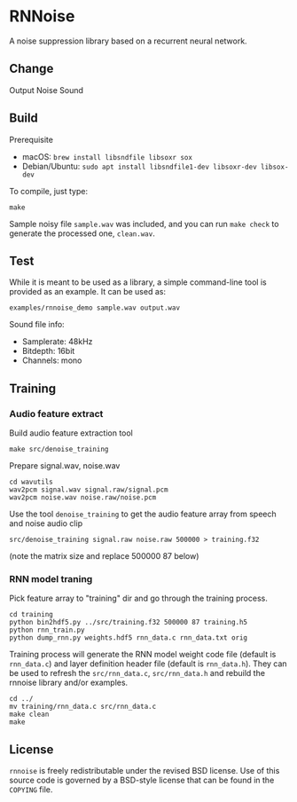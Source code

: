 # RNNoise
A noise suppression library based on a recurrent neural network.

## Change

Output Noise Sound  

## Build

Prerequisite
* macOS: `brew install libsndfile libsoxr sox`
* Debian/Ubuntu: `sudo apt install libsndfile1-dev libsoxr-dev libsox-dev`

To compile, just type:
```shell
make
```

Sample noisy file `sample.wav` was included, and you can run `make check` to generate the processed one, `clean.wav`.

## Test

While it is meant to be used as a library, a simple command-line tool is
provided as an example. It can be used as:
```shell
examples/rnnoise_demo sample.wav output.wav
```
Sound file info:
- Samplerate: 48kHz
- Bitdepth: 16bit
- Channels: mono

## Training

### Audio feature extract

Build audio feature extraction tool
```shell
make src/denoise_training
```

Prepare signal.wav, noise.wav
```shell
cd wavutils  
wav2pcm signal.wav signal.raw/signal.pcm
wav2pcm noise.wav noise.raw/noise.pcm
```

Use the tool `denoise_training` to get the audio feature array from speech and noise audio clip
```shell
src/denoise_training signal.raw noise.raw 500000 > training.f32
```
(note the matrix size and replace 500000 87 below)

### RNN model traning

Pick feature array to "training" dir and go through the training process.
```shell
cd training
python bin2hdf5.py ../src/training.f32 500000 87 training.h5
python rnn_train.py
python dump_rnn.py weights.hdf5 rnn_data.c rnn_data.txt orig
```

Training process will generate the RNN model weight code file (default is `rnn_data.c`) and layer definition header file (default is `rnn_data.h`).
They can be used to refresh the `src/rnn_data.c`, `src/rnn_data.h` and rebuild the rnnoise library and/or examples.

```shell
cd ../
mv training/rnn_data.c src/rnn_data.c
make clean
make
```

## License

`rnnoise` is freely redistributable under the revised BSD license.
Use of this source code is governed by a BSD-style license that can be found in the `COPYING` file.
